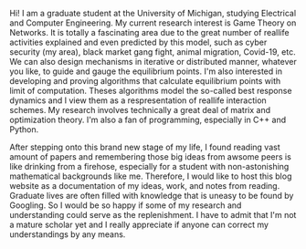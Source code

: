 Hi! I am a graduate student at the University of Michigan, studying Electrical and Computer Engineering. My current research interest is Game Theory on Networks. It is totally a fascinating area due to the great number of reallife activities explained and even predicted by this model, such as cyber security (my area), black market gang fight, animal migration, Covid-19, etc. We can also design mechanisms in iterative or distributed manner, whatever you like, to guide and gauge the equilibrium points. I'm also interested in developing and proving algorithms that calculate equilibrium points with limit of computation. Theses algorithms model the so-called best response dynamics and I view them as a respresentation of reallife interaction schemes. My research involves technically a great deal of matrix and optimization theory. I'm also a fan of programming, especially in C++ and Python.

After stepping onto this brand new stage of my life, I found reading vast amount of papers and remembering those big ideas from awsome peers is like drinking from a firehose, especially for a student with non-astonishing mathematical backgrounds like me. Therefore, I would like to host this blog website as a documentation of my ideas, work, and notes from reading. Graduate lives are often filled with knowledge that is uneasy to be found by Googling. So I would be so happy if some of my research and understanding could serve as the replenishment. I have to admit that I'm not a mature scholar yet and I really appreciate if anyone can correct my understandings by any means.
